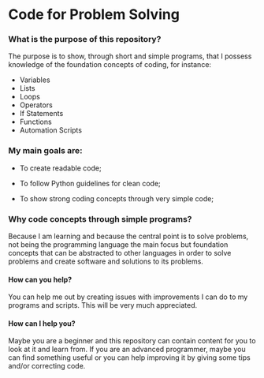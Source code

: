 # Code for Problem Solving


### What is the purpose of this repository?

The purpose is to show, through short and simple programs, that I possess knowledge of the foundation concepts of coding, for instance:

- Variables
- Lists
- Loops
- Operators
- If Statements
- Functions
- Automation Scripts

### My main goals are:

  * To create readable code;
  
  * To follow Python guidelines for clean code;
  
  * To show strong coding concepts through very simple code;
    

### Why code concepts through simple programs?

Because I am learning and because the central point is to solve problems, not being the programming language the main focus but foundation concepts that can be abstracted to other languages in order to solve problems and create software and solutions to its problems.
    
#### How can you help?

You can help me out by creating issues with improvements I can do to my programs and scripts. This will be very much appreciated. 

#### How can I help you?

Maybe you are a beginner and this repository can contain content for you to look at it and learn from. If you are an advanced programmer, maybe you can find something useful  or you can help improving it by giving some tips and/or correcting code. 
